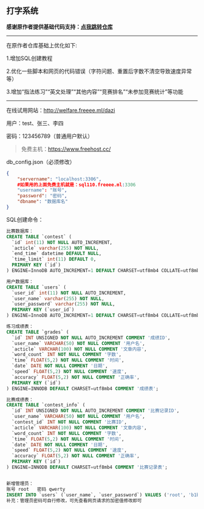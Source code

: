 ## 打字系统

**感谢原作者提供基础代码支持：[点我跳转仓库](https://github.com/HuanLing4763/dazi "点我进入")**

****
在原作者仓库基础上优化如下:

1.增加SQL创建教程

2.优化一些脚本和网页的代码错误（字符问题、重置后字数不清空导致速度异常等）

3.增加“指法练习”“英文处理”“其他内容”“竞赛排名”“未参加竞赛统计”等功能 

****


在线试用网站：http://welfare.freeee.ml/dazi

用户：test、张三、李四

密码：123456789（普通用户默认）

> 免费主机：https://www.freehost.cc/

db_config.json（必须修改）
```json
{
    "servername": "localhost:3306", 
	#如果用的上面免费主机就是：sql110.freeee.ml:3306
    "username": "账号",
    "password": "密码",
    "dbname": "数据库名"
}
```
SQL创建命令：
```sql
比赛数据库：
CREATE TABLE `contest` (
  `id` int(11) NOT NULL AUTO_INCREMENT,
  `acticle` varchar(255) NOT NULL,
  `end_time` datetime DEFAULT NULL,
  `time_limit` int(11) DEFAULT 0,
  PRIMARY KEY (`id`)
) ENGINE=InnoDB AUTO_INCREMENT=1 DEFAULT CHARSET=utf8mb4 COLLATE=utf8mb4_unicode_ci;

用户数据库：
CREATE TABLE `users` (
  `user_id` int(11) NOT NULL AUTO_INCREMENT,
  `user_name` varchar(255) NOT NULL,
  `user_password` varchar(255) NOT NULL,
  PRIMARY KEY (`user_id`)
) ENGINE=InnoDB AUTO_INCREMENT=1 DEFAULT CHARSET=utf8mb4 COLLATE=utf8mb4_unicode_ci;

练习成绩表：
CREATE TABLE `grades` (
  `id` INT UNSIGNED NOT NULL AUTO_INCREMENT COMMENT '成绩ID',
  `user_name` VARCHAR(50) NOT NULL COMMENT '用户名',
  `acticle` VARCHAR(100) NOT NULL COMMENT '文章内容',
  `word_count` INT NOT NULL COMMENT '字数',
  `time` FLOAT(5,2) NOT NULL COMMENT '时间',
  `date` DATE NOT NULL COMMENT '日期',
  `speed` FLOAT(5,2) NOT NULL COMMENT '速度',
  `accuracy` FLOAT(5,2) NOT NULL COMMENT '正确率',
  PRIMARY KEY (`id`)
) ENGINE=INNODB DEFAULT CHARSET=utf8mb4 COMMENT '成绩表';

比赛成绩表：
CREATE TABLE `contest_info` (
  `id` INT UNSIGNED NOT NULL AUTO_INCREMENT COMMENT '比赛记录ID',
  `user_name` VARCHAR(50) NOT NULL COMMENT '用户名',
  `contest_id` INT NOT NULL COMMENT '比赛ID',
  `acticle` VARCHAR(100) NOT NULL COMMENT '文章内容',
  `word_count` INT NOT NULL COMMENT '字数',
  `time` FLOAT(5,2) NOT NULL COMMENT '时间',
  `date` DATE NOT NULL COMMENT '日期',
  `speed` FLOAT(5,2) NOT NULL COMMENT '速度',
  `accuracy` FLOAT(5,2) NOT NULL COMMENT '正确率',
  PRIMARY KEY (`id`)
) ENGINE=INNODB DEFAULT CHARSET=utf8mb4 COMMENT '比赛记录表';


新增管理员：
账号 root   密码 qwerty
INSERT INTO `users` (`user_name`, `user_password`) VALUES ('root', 'b1b3773a05c0ed0176787a4f1574ff0075f7521e')
补充：管理员密码可自行修改，可先查看网页请求的加密值修改即可
```


